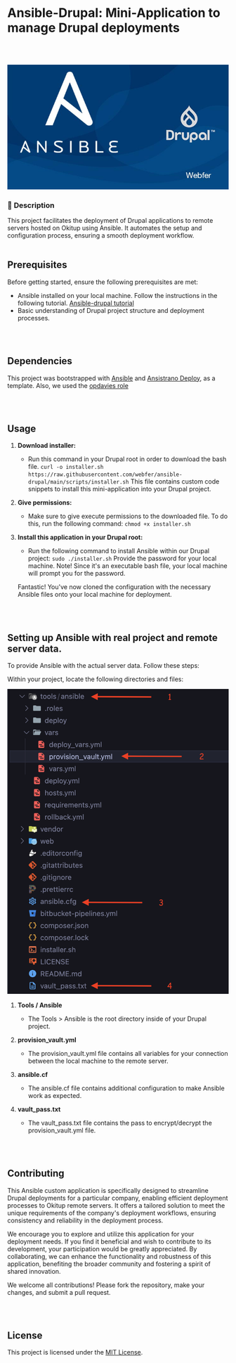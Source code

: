 # Ansible-Drupal: Mini-Application to manage Drupal deployments

<br>
<br>
<p align="center">

<img src="tools/assets/images/cover.jpg" width="650">

</p>

### 🚧 **Description**

This project facilitates the deployment of Drupal applications to remote servers hosted on Okitup using Ansible. It automates the setup and configuration process, ensuring a smooth deployment workflow.
<br>
<br>

## Prerequisites

Before getting started, ensure the following prerequisites are met:

- Ansible installed on your local machine. Follow the instructions in the following tutorial. [Ansible-drupal tutorial](https://intranet.tothomweb.com/node/342)
- Basic understanding of Drupal project structure and deployment processes.

<br>
<br>

## Dependencies

This project was bootstrapped with [Ansible](https://docs.ansible.com/ansible/latest/index.html) and [Ansistrano Deploy](https://github.com/ansistrano/deploy), as a template. Also, we used the [opdavies role](https://github.com/opdavies/ansible-role-drupal-settings)

<br>
<br>

## Usage

1. **Download installer:**

   - Run this command in your Drupal root in order to download the bash file.
     `curl -o installer.sh https://raw.githubusercontent.com/webfer/ansible-drupal/main/scripts/installer.sh`
     This file contains custom code snippets to install this mini-application into your Drupal project.

2. **Give permissions:**

   - Make sure to give execute permissions to the downloaded file. To do this, run the following command:
     `chmod +x installer.sh`

3. **Install this application in your Drupal root:**

   - Run the following command to install Ansible within our Drupal project:
     `sudo ./installer.sh`
     Provide the password for your local machine.
     Note! Since it's an executable bash file, your local machine will prompt you for the password.

   Fantastic! You've now cloned the configuration with the necessary Ansible files onto your local machine for deployment.

<br>
<br>

## Setting up Ansible with real project and remote server data.

To provide Ansible with the actual server data. Follow these steps:

Within your project, locate the following directories and files:

<img src="tools/assets/images/ansible-structure.png" width="650">

1. **Tools / Ansible**

   - The Tools > Ansible is the root directory inside of your Drupal project.

2. **provision_vault.yml**

   - The provision_vault.yml file contains all variables for your connection between the local machine to the remote server.

3. **ansible.cf**

   - The ansible.cf file contains additional configuration to make Ansible work as expected.

4. **vault_pass.txt**
   - The vault_pass.txt file contains the pass to encrypt/decrypt the provision_vault.yml file.

<br>
<br>

## Contributing

This Ansible custom application is specifically designed to streamline Drupal deployments for a particular company, enabling efficient deployment processes to Okitup remote servers. It offers a tailored solution to meet the unique requirements of the company's deployment workflows, ensuring consistency and reliability in the deployment process.

We encourage you to explore and utilize this application for your deployment needs. If you find it beneficial and wish to contribute to its development, your participation would be greatly appreciated. By collaborating, we can enhance the functionality and robustness of this application, benefiting the broader community and fostering a spirit of shared innovation.

We welcome all contributions! Please fork the repository, make your changes, and submit a pull request.

<br>
<br>

## License

This project is licensed under the [MIT License](https://mit-license.org/).
